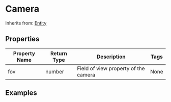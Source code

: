 # Camera

Inherits from: [Entity](entity)

## Properties

| Property Name | Return Type | Description                          | Tags |
|---------------|-------------|--------------------------------------|------|
| fov           | number      | Field of view property of the camera | None |

## Examples

